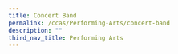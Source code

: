 ```yaml
---
title: Concert Band
permalink: /ccas/Performing-Arts/concert-band
description: ""
third_nav_title: Performing Arts
---
```

